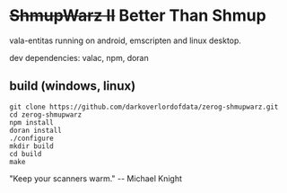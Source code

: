 # <del>ShmupWarz II</del> Better Than Shmup

vala-entitas running on android, emscripten and linux desktop.

dev dependencies: valac, npm, doran


## build (windows, linux)
    git clone https://github.com/darkoverlordofdata/zerog-shmupwarz.git
    cd zerog-shmupwarz
    npm install
    doran install
    ./configure
    mkdir build
    cd build
    make





"Keep your scanners warm."
            -- Michael Knight

